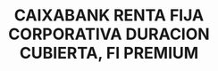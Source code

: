---
layout: fund
title: CAIXABANK RENTA FIJA CORPORATIVA DURACION CUBIERTA, FI PREMIUM
isin: ES0137979037
---